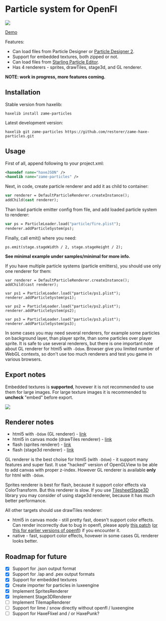 # Particle system for OpenFl

![](http://blog.zame-dev.org/wp-content/uploads/2015/03/Screen-Shot-2015-03-18-at-12.53.43.png)

[Demo](http://blog.zame-dev.org/pub/particles/html5-dom-v3/)

Features:

 - Can load files from Particle Designer or [Particle Designer 2](https://71squared.com/en/particledesigner).
 - Support for embedded textures, both zipped or not.
 - Can load files from [Starling Particle Editor](http://onebyonedesign.com/flash/particleeditor/).
 - Has 4 renderers - sprites, drawTiles, stage3d, and GL renderer.

**NOTE: work in progress, more features coming.**

## Installation

Stable version from haxelib:

```
haxelib install zame-particles
```

Latest development version:

```
haxelib git zame-particles https://github.com/restorer/zame-haxe-particles.git
```

## Usage

First of all, append following to your project.xml:

```xml
<haxedef name="haxeJSON" />
<haxelib name="zame-particles" />
```

Next, in code, create particle renderer and add it as child to container:

```haxe
var renderer = DefaultParticleRenderer.createInstance();
addChild(cast renderer);
```

Than load particle emitter config from file, and add loaded particle system to renderer:

```haxe
var ps = ParticleLoader.load("particle/fire.plist");
renderer.addParticleSystem(ps);
```

Finally, call emit() where you need:

```
ps.emit(stage.stageWidth / 2, stage.stageHeight / 2);
```

**See minimal example under samples/minimal for more info.**

If you have multiple particle systems (particle emitters), you should use only one renderer for them:

```
var renderer = DefaultParticleRenderer.createInstance();
addChild(cast renderer);

var ps1 = ParticleLoader.load("particle/ps1.plist");
renderer.addParticleSystem(ps1);

var ps2 = ParticleLoader.load("particle/ps2.plist");
renderer.addParticleSystem(ps2);

var ps3 = ParticleLoader.load("particle/ps3.plist");
renderer.addParticleSystem(ps3);
```

In some cases you may need several renderers, for example some particles on background layer, than player sprite, than some particles over player sprite. It is safe to use several renderers, but there is one important note about GL renderer for html5 with `-Ddom`. Browser give you limited number of WebGL contexts, so don't use too much renderers and test you game in various browsers.

## Export notes

Embedded textures is **supported**, hovewer it is not recommended to use them for large images. For large texture images it is recommended to **uncheck** "embed" before export.

![](http://blog.zame-dev.org/wp-content/uploads/2015/02/particledesigner.png)

## Renderer notes

  - html5 with `-Ddom` (GL renderer) - [link](http://blog.zame-dev.org/pub/particles/html5-dom-v3/)
  - html5 in canvas mode (drawTiles renderer) - [link](http://blog.zame-dev.org/pub/particles/html5-canvas-v3/)
  - flash (sprites renderer) - [link](http://blog.zame-dev.org/pub/particles/flash-v3.swf)
  - flash (stage3d renderer) - [link](http://blog.zame-dev.org/pub/particles/flash-stage3d-v3/)

GL renderer is the best choise for html5 (with `-Ddom`) - it support many features and super fast. It use "hacked" version of OpenGLView to be able to add canvas with proper z-index. However GL renderer is available **only** for html with `-Ddom`.

Sprites renderer is best for flash, because it support color effects via ColorTransform. But this renderer is slow.
If you use [TilesheetStage3D](https://github.com/as3boyan/TilesheetStage3D) library you may consider of using stage3d renderer, because it has much better performance.

All other targets should use drawTiles renderer:

  - html5 in canvas mode - still pretty fast, doesn't support color effects. Can render incorrectly due to bug in openfl, please apply [this patch](https://github.com/openfl/openfl/pull/1113) ([or this for earlier versions of openfl](https://github.com/openfl/openfl/pull/434)) if you encounter it.
  - native - fast, support color effects, hovewer in some cases GL renderer looks better.

## Roadmap for future

- [x] Support for .json output format
- [x] Support for .lap and .pex output formats
- [x] Support for embedded textures
- [x] Create importer for particles in luxeengine
- [x] Implement SpritesRenderer
- [x] Implement Stage3DRenderer
- [ ] Implement TilemapRenderer
- [ ] Support for lime / snow directly without openfl / luxeengine
- [ ] Support for HaxeFlixel and / or HaxePunk?
